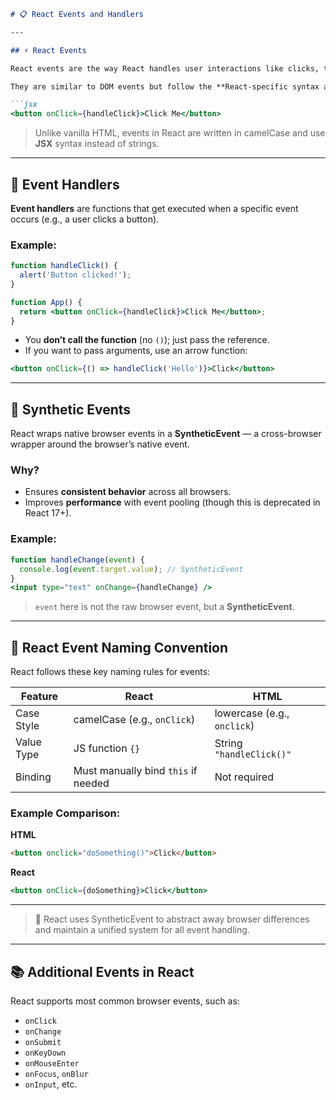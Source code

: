 
````markdown
# 📋 React Events and Handlers

---

## ⚡ React Events

React events are the way React handles user interactions like clicks, typing, form submissions, etc.

They are similar to DOM events but follow the **React-specific syntax and behavior**.

```jsx
<button onClick={handleClick}>Click Me</button>
````

> Unlike vanilla HTML, events in React are written in camelCase and use **JSX** syntax instead of strings.

---

## 🧰 Event Handlers

**Event handlers** are functions that get executed when a specific event occurs (e.g., a user clicks a button).

### Example:

```jsx
function handleClick() {
  alert('Button clicked!');
}

function App() {
  return <button onClick={handleClick}>Click Me</button>;
}
```

* You **don’t call the function** (no `()`); just pass the reference.
* If you want to pass arguments, use an arrow function:

```jsx
<button onClick={() => handleClick('Hello')}>Click</button>
```

---

## 🧪 Synthetic Events

React wraps native browser events in a **SyntheticEvent** — a cross-browser wrapper around the browser’s native event.

### Why?

* Ensures **consistent behavior** across all browsers.
* Improves **performance** with event pooling (though this is deprecated in React 17+).

### Example:

```jsx
function handleChange(event) {
  console.log(event.target.value); // SyntheticEvent
}
<input type="text" onChange={handleChange} />
```

> `event` here is not the raw browser event, but a **SyntheticEvent**.

---

## 🧾 React Event Naming Convention

React follows these key naming rules for events:

| Feature    | React                               | HTML                        |
| ---------- | ----------------------------------- | --------------------------- |
| Case Style | camelCase (e.g., `onClick`)         | lowercase (e.g., `onclick`) |
| Value Type | JS function `{}`                    | String `"handleClick()"`    |
| Binding    | Must manually bind `this` if needed | Not required                |

### Example Comparison:

**HTML**

```html
<button onclick="doSomething()">Click</button>
```

**React**

```jsx
<button onClick={doSomething}>Click</button>
```

---

> 🧠 React uses SyntheticEvent to abstract away browser differences and maintain a unified system for all event handling.

---

## 📚 Additional Events in React

React supports most common browser events, such as:

* `onClick`
* `onChange`
* `onSubmit`
* `onKeyDown`
* `onMouseEnter`
* `onFocus`, `onBlur`
* `onInput`, etc.